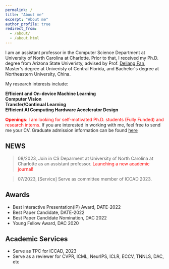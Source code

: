 ```yaml
---
permalink: /
title: "About me"
excerpt: "About me"
author_profile: true
redirect_from: 
  - /about/
  - /about.html
---
```


I am an assistant professor in the Computer Science Department at University of North Carolina at Charlotte. Prior to that, I received my Ph.D. degree from Arizona State Univeristy, advised by Prof. [Deliang Fan](https://www.ece.jhu.edu/dfan/), Master's degree at Univeristy of Central Florida, and Bachelor's degree at Northeastern University, China. 

My research interests include: 

  **Efficient and On-device Machine Learning** \
  **Computer Vision** \
  **Transfer/Continual Learning** \
  **Efficient AI Computing Hardware Accelerator Design** 

<span style="color: red;">**Openings**: I am looking for self-motivated Ph.D. students (Fully Funded) and research interns. </span> If you are interested in working with me, feel free to send me your CV. Graduate admission information can be found [here](https://cci.charlotte.edu/departments/department-of-computer-science/academics/ph-d-in-computing-and-information-systems-cs-track/admissions-2/)

## NEWS

>08/2023, Join in CS Deparment at University of North Carolina at Charlotte as an assistant professor. <span style="color: red;">Launching a new academic journal!

>07/2023, [Service] Serve as committee member of ICCAD 2023.

## Awards
  * Best Interactive Presentation(IP) Award, DATE-2022
  * Best Paper Candidate, DATE-2022
  * Best Paper Candidate Nomination, DAC 2022
  * Young Fellow Award, DAC 2020

## Academic Services
  * Serve as TPC for ICCAD, 2023
  * Serve as a reviewer for CVPR, ICML, NeurIPS, ICLR, ECCV, TNNLS, DAC, etc
